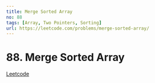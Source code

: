 ```yaml
---
title: Merge Sorted Array
no: 88
tags: [Array, Two Pointers, Sorting]
url: https://leetcode.com/problems/merge-sorted-array/
---
```


# 88. Merge Sorted Array

[Leetcode](https://leetcode.com/problems/merge-sorted-array/)
